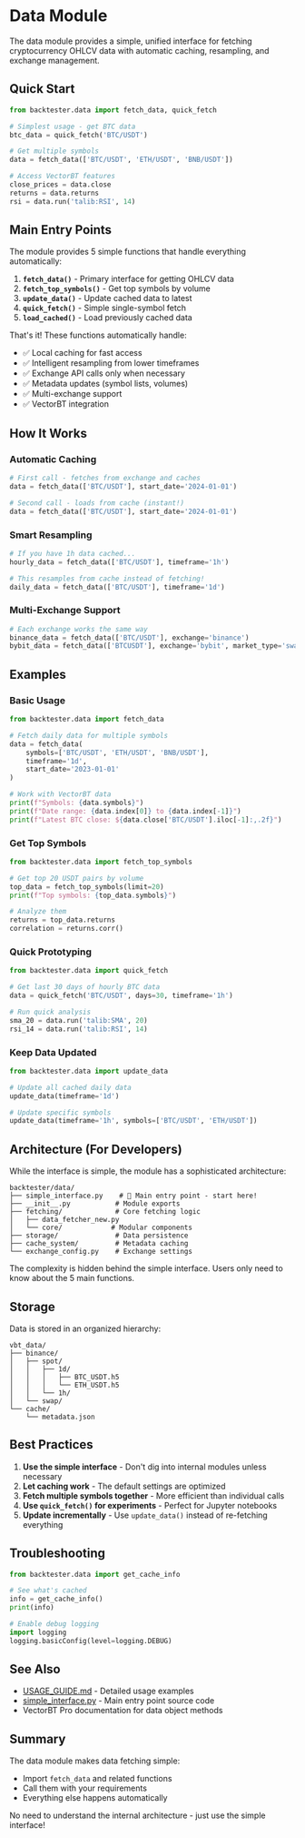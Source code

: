 # Data Module

The data module provides a simple, unified interface for fetching cryptocurrency OHLCV data with automatic caching, resampling, and exchange management.

## Quick Start

```python
from backtester.data import fetch_data, quick_fetch

# Simplest usage - get BTC data
btc_data = quick_fetch('BTC/USDT')

# Get multiple symbols  
data = fetch_data(['BTC/USDT', 'ETH/USDT', 'BNB/USDT'])

# Access VectorBT features
close_prices = data.close
returns = data.returns
rsi = data.run('talib:RSI', 14)
```

## Main Entry Points

The module provides 5 simple functions that handle everything automatically:

1. **`fetch_data()`** - Primary interface for getting OHLCV data
2. **`fetch_top_symbols()`** - Get top symbols by volume
3. **`update_data()`** - Update cached data to latest
4. **`quick_fetch()`** - Simple single-symbol fetch
5. **`load_cached()`** - Load previously cached data

That's it! These functions automatically handle:
- ✅ Local caching for fast access
- ✅ Intelligent resampling from lower timeframes
- ✅ Exchange API calls only when necessary
- ✅ Metadata updates (symbol lists, volumes)
- ✅ Multi-exchange support
- ✅ VectorBT integration

## How It Works

### Automatic Caching

```python
# First call - fetches from exchange and caches
data = fetch_data(['BTC/USDT'], start_date='2024-01-01')

# Second call - loads from cache (instant!)
data = fetch_data(['BTC/USDT'], start_date='2024-01-01')
```

### Smart Resampling

```python
# If you have 1h data cached...
hourly_data = fetch_data(['BTC/USDT'], timeframe='1h')

# This resamples from cache instead of fetching!
daily_data = fetch_data(['BTC/USDT'], timeframe='1d')
```

### Multi-Exchange Support

```python
# Each exchange works the same way
binance_data = fetch_data(['BTC/USDT'], exchange='binance')
bybit_data = fetch_data(['BTCUSDT'], exchange='bybit', market_type='swap')
```

## Examples

### Basic Usage

```python
from backtester.data import fetch_data

# Fetch daily data for multiple symbols
data = fetch_data(
    symbols=['BTC/USDT', 'ETH/USDT', 'BNB/USDT'],
    timeframe='1d',
    start_date='2023-01-01'
)

# Work with VectorBT data
print(f"Symbols: {data.symbols}")
print(f"Date range: {data.index[0]} to {data.index[-1]}")
print(f"Latest BTC close: ${data.close['BTC/USDT'].iloc[-1]:,.2f}")
```

### Get Top Symbols

```python
from backtester.data import fetch_top_symbols

# Get top 20 USDT pairs by volume
top_data = fetch_top_symbols(limit=20)
print(f"Top symbols: {top_data.symbols}")

# Analyze them
returns = top_data.returns
correlation = returns.corr()
```

### Quick Prototyping

```python
from backtester.data import quick_fetch

# Get last 30 days of hourly BTC data
data = quick_fetch('BTC/USDT', days=30, timeframe='1h')

# Run quick analysis
sma_20 = data.run('talib:SMA', 20)
rsi_14 = data.run('talib:RSI', 14)
```

### Keep Data Updated

```python
from backtester.data import update_data

# Update all cached daily data
update_data(timeframe='1d')

# Update specific symbols
update_data(timeframe='1h', symbols=['BTC/USDT', 'ETH/USDT'])
```

## Architecture (For Developers)

While the interface is simple, the module has a sophisticated architecture:

```
backtester/data/
├── simple_interface.py    # 🎯 Main entry point - start here!
├── __init__.py           # Module exports
├── fetching/             # Core fetching logic
│   ├── data_fetcher_new.py
│   └── core/            # Modular components
├── storage/              # Data persistence
├── cache_system/         # Metadata caching
└── exchange_config.py    # Exchange settings
```

The complexity is hidden behind the simple interface. Users only need to know about the 5 main functions.

## Storage

Data is stored in an organized hierarchy:

```
vbt_data/
├── binance/
│   ├── spot/
│   │   ├── 1d/
│   │   │   ├── BTC_USDT.h5
│   │   │   └── ETH_USDT.h5
│   │   └── 1h/
│   └── swap/
└── cache/
    └── metadata.json
```

## Best Practices

1. **Use the simple interface** - Don't dig into internal modules unless necessary
2. **Let caching work** - The default settings are optimized
3. **Fetch multiple symbols together** - More efficient than individual calls
4. **Use `quick_fetch()` for experiments** - Perfect for Jupyter notebooks
5. **Update incrementally** - Use `update_data()` instead of re-fetching everything

## Troubleshooting

```python
from backtester.data import get_cache_info

# See what's cached
info = get_cache_info()
print(info)

# Enable debug logging
import logging
logging.basicConfig(level=logging.DEBUG)
```

## See Also

- [USAGE_GUIDE.md](USAGE_GUIDE.md) - Detailed usage examples
- [simple_interface.py](simple_interface.py) - Main entry point source code
- VectorBT Pro documentation for data object methods

## Summary

The data module makes data fetching simple:
- Import `fetch_data` and related functions
- Call them with your requirements
- Everything else happens automatically

No need to understand the internal architecture - just use the simple interface! 